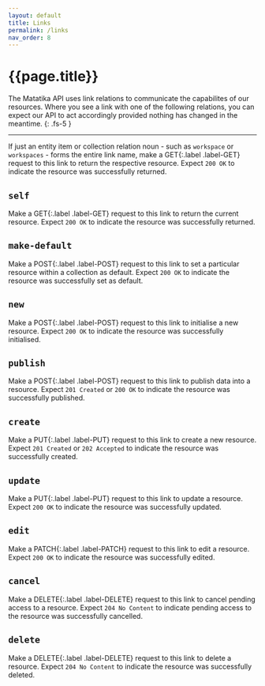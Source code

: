 ```yaml
---
layout: default
title: Links
permalink: /links
nav_order: 8
---
```


# {{page.title}}

The Matatika API uses link relations to communicate the capabilites of our resources.  Where you see a link with one of the following relations, you can expect our API to act accordingly provided nothing has changed in the meantime.
{: .fs-5 }

---

If just an entity item or collection relation noun - such as `workspace` or `workspaces` - forms the entire link name, make a <span>GET</span>{:.label .label-GET} request to this link to return the respective resource. Expect `200 OK` to indicate the resource was successfully returned.

## `self`
Make a <span>GET</span>{:.label .label-GET} request to this link to return the current resource. Expect `200 OK` to indicate the resource was successfully returned.

## `make-default`
Make a <span>POST</span>{:.label .label-POST} request to this link to set a particular resource within a collection as default. Expect `200 OK` to indicate the resource was successfully set as default.

## `new`
Make a <span>POST</span>{:.label .label-POST} request to this link to initialise a new resource. Expect `200 OK` to indicate the resource was successfully initialised.

## `publish`
Make a <span>POST</span>{:.label .label-POST} request to this link to publish data into a resource. Expect `201 Created` or `200 OK` to indicate the resource was successfully published.

## `create`
Make a <span>PUT</span>{:.label .label-PUT} request to this link to create a new resource. Expect `201 Created` or `202 Accepted` to indicate the resource was successfully created.

## `update`
Make a <span>PUT</span>{:.label .label-PUT} request to this link to update a resource. Expect `200 OK` to indicate the resource was successfully updated.

## `edit`
Make a <span>PATCH</span>{:.label .label-PATCH} request to this link to edit a resource. Expect `200 OK` to indicate the resource was successfully edited.

## `cancel` 
Make a <span>DELETE</span>{:.label .label-DELETE} request to this link to cancel pending access to a resource. Expect `204 No Content` to indicate pending access to the resource was successfully cancelled.

## `delete`
Make a <span>DELETE</span>{:.label .label-DELETE} request to this link to delete a resource. Expect `204 No Content` to indicate the resource was successfully deleted.
